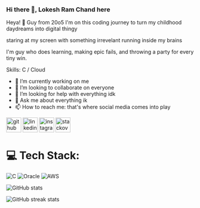 ### Hi there 👋, Lokesh Ram Chand here
Heya! 👋 Guy from 20o5
 I'm on this coding journey to turn my childhood daydreams into digital thingy

staring at my screen with something irrevelant running inside my brains 


I'm guy who does learning, making epic fails, and throwing a party for every tiny win.

Skills: C / Cloud

- 🔭 I’m currently working on me 
- 👯 I’m looking to collaborate on everyone  
- 🤔 I’m looking for help with everything idk 
- 💬 Ask me about everything ik 
- 📫 How to reach me: that's where social media comes into play 


[<img src='https://cdn.jsdelivr.net/npm/simple-icons@3.0.1/icons/github.svg' alt='github' height='40'>](https://github.com/lokeshramchand-ctrl) 
 [<img src='https://cdn.jsdelivr.net/npm/simple-icons@3.0.1/icons/linkedin.svg' alt='linkedin' height='40'>](https://www.linkedin.com/in/lokesh-ram-chand-b-b276bb291/) 
 [<img src='https://cdn.jsdelivr.net/npm/simple-icons@3.0.1/icons/instagram.svg' alt='instagram' height='40'>](https://www.instagram.com/lokesh_here3/) 
 [<img src='https://cdn.jsdelivr.net/npm/simple-icons@3.0.1/icons/stackoverflow.svg' alt='stackoverflow' height='40'>](https://stackoverflow.com/users/23266289)  


# 💻 Tech Stack:
![C](https://img.shields.io/badge/c-%2300599C.svg?style=flat&logo=c&logoColor=white) ![Oracle](https://img.shields.io/badge/Oracle-F80000?style=flat&logo=oracle&logoColor=white) ![AWS](https://img.shields.io/badge/AWS-%23FF9900.svg?style=flat&logo=amazon-aws&logoColor=white)


![GitHub stats](https://github-readme-stats.vercel.app/api?username=lokeshramchand-ctrl&show_icons=true&count_private=true)  

![GitHub streak stats](https://streak-stats.demolab.com/?user=lokeshramchand-ctrl)  


